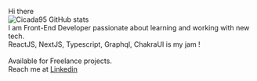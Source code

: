 Hi there
<br/>
![Cicada95 GitHub stats](https://github-readme-stats.vercel.app/api?username=Cicada95&hide=stars,prs,issues)
<br/>
I am Front-End Developer passionate about learning and working with new tech. 
<br/>
ReactJS, NextJS, Typescript, Graphql, ChakraUI is my jam !
<br/>
<br/>
Available for Freelance projects.
<br/>
Reach me at
[Linkedin](https://www.linkedin.com/in/rokassimkus/)
